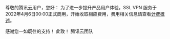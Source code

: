 ﻿尊敬的腾讯云用户，您好：
为了进一步提升产品用户体验，SSL VPN 服务于2022年4月6日00:00正式商用，开始收取相应费用，费用相关信息请查看[计费概述](https://cloud.tencent.com/document/product/554/18986#dingjia)。

感谢您一如既往的支持！
此致！
腾讯云团队

